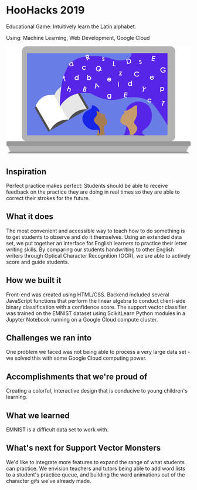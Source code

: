 # HooHacks 2019
Educational Game: Intuitively learn the Latin alphabet.

Using:
Machine Learning, Web Development, Google Cloud

![alt text](https://raw.githubusercontent.com/james-yun/hoohacks/master/frontpageicon.png "Front page icon")

## Inspiration

Perfect practice makes perfect: Students should be able to receive feedback on the practice they are doing in real times so they are able to correct their strokes for the future.  

## What it does

The most convenient and accessible way to teach how to do something is to get students to observe and do it themselves.  Using an extended data set, we put together an interface for English learners to practice their letter writing skills.  By comparing our students handwriting to other English writers through Optical Character Recognition (OCR), we are able to actively score and guide students.

## How we built it

Front-end was created using HTML/CSS. Backend included several JavaScript functions that perform the linear algebra to conduct client-side binary classification with a confidence score. The support vector classifier was trained on the EMNIST dataset using ScikitLearn Python modules in a Jupyter Notebook running on a Google Cloud compute cluster. 

## Challenges we ran into

One problem we faced was not being able to process a very large data set - we solved this with some Google Cloud computing power.

## Accomplishments that we're proud of

Creating a colorful, interactive design that is conducive to young children's learning.

## What we learned

EMNIST is a difficult data set to work with.

## What's next for Support Vector Monsters

We'd like to integrate more features to expand the range of what students can practice.  We envision teachers and tutors being able to add word lists to a student's practice queue, and building the word animations out of the character gifs we've already made.  
